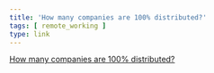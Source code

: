 ```yaml
---
title: 'How many companies are 100% distributed?'
tags: [ remote_working ]
type: link
---
```

[How many companies are 100% distributed?](http://scottberkun.com/2013/how-many-companies-are-100-distributed/)
